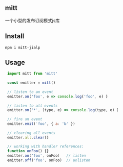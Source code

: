 ## mitt
一个小型的发布订阅模式js库

## Install
`npm i mitt-jialp`

 ## Usage
```javascript
 import mitt from 'mitt'
 
 const emitter = mitt()
 
 // listen to an event
 emitter.on('foo', e => console.log('foo', e) )
 
 // listen to all events
 emitter.on('*', (type, e) => console.log(type, e) )
 
 // fire an event
 emitter.emit('foo', { a: 'b' })
 
 // clearing all events
 emitter.all.clear()
 
 // working with handler references:
 function onFoo() {}
 emitter.on('foo', onFoo)   // listen
 emitter.off('foo', onFoo)  // unlisten
```
